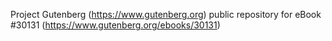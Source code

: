 Project Gutenberg (https://www.gutenberg.org) public repository for eBook #30131 (https://www.gutenberg.org/ebooks/30131)
